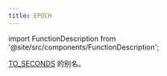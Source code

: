 ```yaml
---
title: EPOCH
---
```

import FunctionDescription from '@site/src/components/FunctionDescription';

<FunctionDescription description="引入或更新于：v1.2.677"/>

[TO_SECONDS](to-seconds.md) 的别名。
